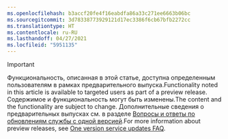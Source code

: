 ```yaml
---
ms.openlocfilehash: b3accf20fe4f16eabdfa86a33c271ee6663b06bc
ms.sourcegitcommit: 3d78338773929121d17ec3386f6cb67bfb2272cc
ms.translationtype: HT
ms.contentlocale: ru-RU
ms.lasthandoff: 04/27/2021
ms.locfileid: "5951135"
---
```

> [!IMPORTANT]
> <span data-ttu-id="3df94-101">Функциональность, описанная в этой статье, доступна определенным пользователям в рамках предварительного выпуска.</span><span class="sxs-lookup"><span data-stu-id="3df94-101">Functionality noted in this article is available to targeted users as part of a preview release.</span></span> <span data-ttu-id="3df94-102">Содержимое и функциональность могут быть изменены.</span><span class="sxs-lookup"><span data-stu-id="3df94-102">The content and the functionality are subject to change.</span></span> <span data-ttu-id="3df94-103">Дополнительные сведения о предварительных выпусках см. в разделе [Вопросы и ответы по обновлениям службы с одной версией](/dynamics365/unified-operations/fin-and-ops/get-started/one-version).</span><span class="sxs-lookup"><span data-stu-id="3df94-103">For more information about preview releases, see [One version service updates FAQ](/dynamics365/unified-operations/fin-and-ops/get-started/one-version).</span></span>